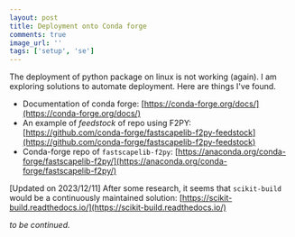 ```yaml
---
layout: post
title: Deployment onto Conda forge
comments: true
image_url: ''
tags: ['setup', 'se']
---
```


The deployment of python package on linux is not working (again). I am exploring solutions to automate deployment. Here are things I've found.

- Documentation of conda forge: [https://conda-forge.org/docs/](https://conda-forge.org/docs/)
- An example of *feedstock* of repo using F2PY: [https://github.com/conda-forge/fastscapelib-f2py-feedstock](https://github.com/conda-forge/fastscapelib-f2py-feedstock)
- Conda-forge repo of `fastscapelib-f2py`: [https://anaconda.org/conda-forge/fastscapelib-f2py/](https://anaconda.org/conda-forge/fastscapelib-f2py/)

\[Updated on 2023/12/11\] After some research, it seems that `scikit-build` would be a continuously maintained solution: [https://scikit-build.readthedocs.io/](https://scikit-build.readthedocs.io/)

*to be continued.*
